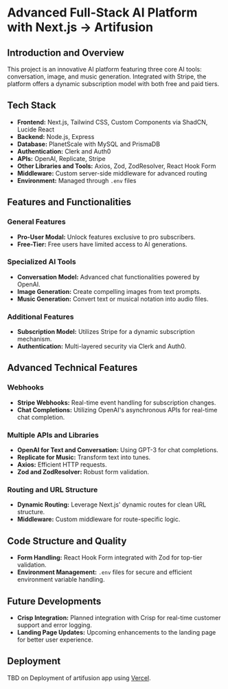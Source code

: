 # Advanced Full-Stack AI Platform with Next.js -> Artifusion

## Introduction and Overview

This project is an innovative AI platform featuring three core AI tools: conversation, image, and music generation. Integrated with Stripe, the platform offers a dynamic subscription model with both free and paid tiers.

## Tech Stack

- **Frontend:** Next.js, Tailwind CSS, Custom Components via ShadCN, Lucide React
- **Backend:** Node.js, Express
- **Database:** PlanetScale with MySQL and PrismaDB
- **Authentication:** Clerk and Auth0
- **APIs:** OpenAI, Replicate, Stripe
- **Other Libraries and Tools:** Axios, Zod, ZodResolver, React Hook Form
- **Middleware:** Custom server-side middleware for advanced routing
- **Environment:** Managed through `.env` files

## Features and Functionalities

### General Features

- **Pro-User Modal:** Unlock features exclusive to pro subscribers.
- **Free-Tier:** Free users have limited access to AI generations.

### Specialized AI Tools

- **Conversation Model:** Advanced chat functionalities powered by OpenAI.
- **Image Generation:** Create compelling images from text prompts.
- **Music Generation:** Convert text or musical notation into audio files.

### Additional Features

- **Subscription Model:** Utilizes Stripe for a dynamic subscription mechanism.
- **Authentication:** Multi-layered security via Clerk and Auth0.

## Advanced Technical Features

### Webhooks

- **Stripe Webhooks:** Real-time event handling for subscription changes.
- **Chat Completions:** Utilizing OpenAI's asynchronous APIs for real-time chat completion.

### Multiple APIs and Libraries

- **OpenAI for Text and Conversation:** Using GPT-3 for chat completions.
- **Replicate for Music:** Transform text into tunes.
- **Axios:** Efficient HTTP requests.
- **Zod and ZodResolver:** Robust form validation.

### Routing and URL Structure

- **Dynamic Routing:** Leverage Next.js' dynamic routes for clean URL structure.
- **Middleware:** Custom middleware for route-specific logic.

## Code Structure and Quality

- **Form Handling:** React Hook Form integrated with Zod for top-tier validation.
- **Environment Management:** `.env` files for secure and efficient environment variable handling.

## Future Developments

- **Crisp Integration:** Planned integration with Crisp for real-time customer support and error logging.
- **Landing Page Updates:** Upcoming enhancements to the landing page for better user experience.

## Deployment

TBD on Deployment of artifusion app using [Vercel](https://vercel.com/new?utm_medium=default-template&filter=next.js&utm_source=create-next-app&utm_campaign=create-next-app-readme).


